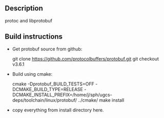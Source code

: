 Description
---

protoc and libprotobuf


Build instructions
---

- Get protobuf source from github:

    git clone https://github.com/protocolbuffers/protobuf.git
    git checkout v3.6.1

- Build using cmake:

    cmake -Dprotobuf_BUILD_TESTS=OFF -DCMAKE_BUILD_TYPE=RELEASE -DCMAKE_INSTALL_PREFIX=/home/j/sph/ugcs-deps/toolchain/linux/protobuf/ ../cmake/
    make install

- copy everything from install directory here.

